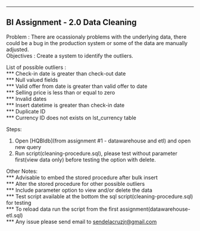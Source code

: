 ----------------------------------
BI Assignment - 2.0 Data Cleaning
----------------------------------

Problem			: There are ocassionaly problems with the underlying data, there could be a bug in the production system or some of the data are manually adjusted.<br>
Objectives	: Create a system to identify the outliers.<br>

List of possible outliers :<br>
***	Check-in date is greater than check-out date<br>
*** Null valued fields<br>
*** Valid offer from date is greater than valid offer to date<br>
*** Selling price is less than or equal to zero<br>
*** Invalid dates<br>
*** Insert datetime is greater than check-in date<br>
*** Duplicate ID<br>
*** Currency ID does not exists on lst_currency table<br>

Steps:<br>
1. Open [HQBIdb](from assignment #1 - datawarehouse and etl) and open new query<br>
2. Run script(cleaning-procedure.sql), please test without parameter first(view data only) before testing the option with delete.<br>

Other Notes:<br>
*** Advisable to embed the stored procedure after bulk insert<br>
*** Alter the stored procedure for other possible outliers<br>
*** Include parameter option to view and/or delete the data<br>
*** Test script available at the bottom the sql script(cleaning-procedure.sql) for testing<br>
*** To reload data run the script from the first assignment(datawarehouse-etl.sql)<br>
*** Any issue please send email to sendelacruzjr@gmail.com<br>
